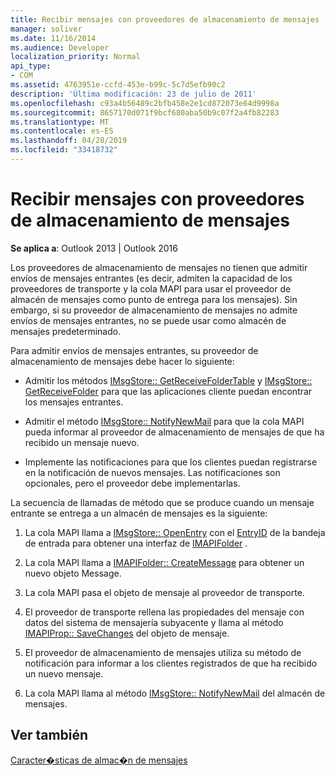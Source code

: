 ```yaml
---
title: Recibir mensajes con proveedores de almacenamiento de mensajes
manager: soliver
ms.date: 11/16/2014
ms.audience: Developer
localization_priority: Normal
api_type:
- COM
ms.assetid: 4763951e-ccfd-453e-b99c-5c7d5efb90c2
description: 'Última modificación: 23 de julio de 2011'
ms.openlocfilehash: c93a4b56489c2bfb458e2e1cd872073e64d9998a
ms.sourcegitcommit: 8657170d071f9bcf680aba50b9c07f2a4fb82283
ms.translationtype: MT
ms.contentlocale: es-ES
ms.lasthandoff: 04/28/2019
ms.locfileid: "33418732"
---
```

# <a name="receiving-messages-by-using-message-store-providers"></a>Recibir mensajes con proveedores de almacenamiento de mensajes

  
  
**Se aplica a**: Outlook 2013 | Outlook 2016 
  
Los proveedores de almacenamiento de mensajes no tienen que admitir envíos de mensajes entrantes (es decir, admiten la capacidad de los proveedores de transporte y la cola MAPI para usar el proveedor de almacén de mensajes como punto de entrega para los mensajes). Sin embargo, si su proveedor de almacenamiento de mensajes no admite envíos de mensajes entrantes, no se puede usar como almacén de mensajes predeterminado.
  
Para admitir envíos de mensajes entrantes, su proveedor de almacenamiento de mensajes debe hacer lo siguiente:
  
- Admitir los métodos [IMsgStore:: GetReceiveFolderTable](imsgstore-getreceivefoldertable.md) y [IMsgStore:: GetReceiveFolder](imsgstore-getreceivefolder.md) para que las aplicaciones cliente puedan encontrar los mensajes entrantes. 
    
- Admitir el método [IMsgStore:: NotifyNewMail](imsgstore-notifynewmail.md) para que la cola MAPI pueda informar al proveedor de almacenamiento de mensajes de que ha recibido un mensaje nuevo. 
    
- Implemente las notificaciones para que los clientes puedan registrarse en la notificación de nuevos mensajes. Las notificaciones son opcionales, pero el proveedor debe implementarlas.
    
La secuencia de llamadas de método que se produce cuando un mensaje entrante se entrega a un almacén de mensajes es la siguiente:
  
1. La cola MAPI llama a [IMsgStore:: OpenEntry](imsgstore-openentry.md) con el [EntryID](entryid.md) de la bandeja de entrada para obtener una interfaz de [IMAPIFolder](imapifolderimapicontainer.md) . 
    
2. La cola MAPI llama a [IMAPIFolder:: CreateMessage](imapifolder-createmessage.md) para obtener un nuevo objeto Message. 
    
3. La cola MAPI pasa el objeto de mensaje al proveedor de transporte.
    
4. El proveedor de transporte rellena las propiedades del mensaje con datos del sistema de mensajería subyacente y llama al método [IMAPIProp:: SaveChanges](imapiprop-savechanges.md) del objeto de mensaje. 
    
5. El proveedor de almacenamiento de mensajes utiliza su método de notificación para informar a los clientes registrados de que ha recibido un nuevo mensaje.
    
6. La cola MAPI llama al método [IMsgStore:: NotifyNewMail](imsgstore-notifynewmail.md) del almacén de mensajes. 
    
## <a name="see-also"></a>Ver también



[Caracter�sticas de almac�n de mensajes](message-store-features.md)

